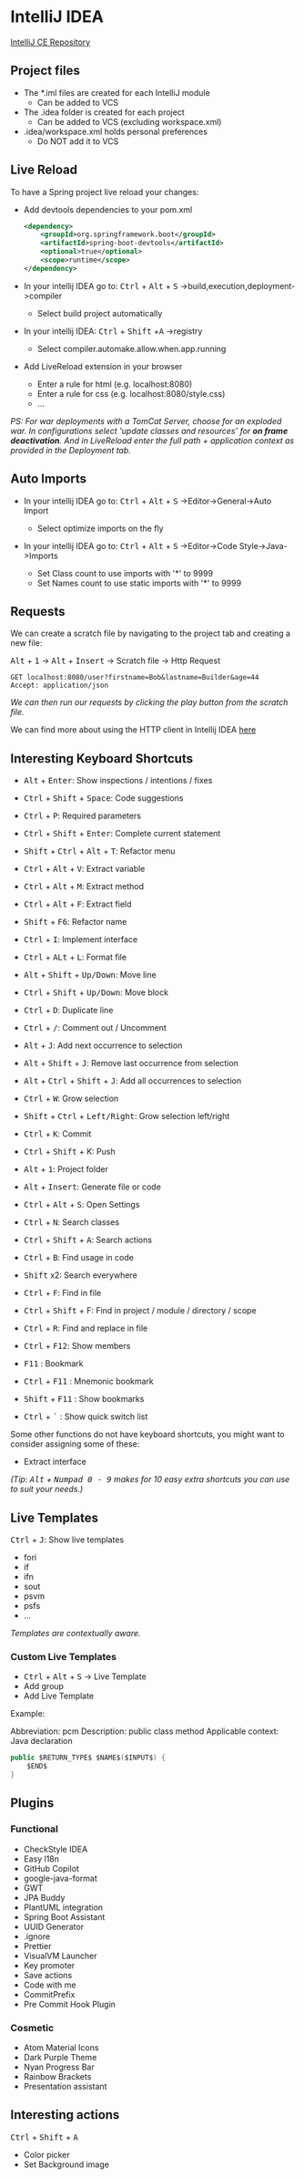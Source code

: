 # IntelliJ IDEA

[IntelliJ CE Repository](https://github.com/JetBrains/intellij-community)

## Project files

- The *.iml files are created for each IntelliJ module
    - Can be added to VCS
- The .idea folder is created for each project
    - Can be added to VCS (excluding workspace.xml)
- .idea/workspace.xml holds personal preferences
    - Do NOT add it to VCS

## Live Reload

To have a Spring project live reload your changes:

- Add devtools dependencies to your pom.xml

    ```xml
    <dependency>
        <groupId>org.springframework.boot</groupId>
        <artifactId>spring-boot-devtools</artifactId>
        <optional>true</optional>
        <scope>runtime</scope>
    </dependency>
    ```

- In your intellij IDEA go to: <kbd>Ctrl</kbd> + <kbd>Alt</kbd> + <kbd>S</kbd> ->build,execution,deployment->compiler
    - Select build project automatically
- In your intellij IDEA: <kbd>Ctrl</kbd> + <kbd>Shift</kbd> +<kbd>A</kbd> ->registry
    - Select compiler.automake.allow.when.app.running
- Add LiveReload extension in your browser
    - Enter a rule for html (e.g. localhost:8080)
    - Enter a rule for css (e.g. localhost:8080/style.css)
    - ...

*PS: For war deployments with a TomCat Server, choose for an exploded war. In configurations select 'update classes and
resources' for **on frame deactivation**. And in LiveReload enter the full path + application context as provided in the
Deployment tab.*

## Auto Imports

- In your intellij IDEA go to: <kbd>Ctrl</kbd> + <kbd>Alt</kbd> + <kbd>S</kbd> ->Editor->General->Auto Import
    - Select optimize imports on the fly

- In your intellij IDEA go to: <kbd>Ctrl</kbd> + <kbd>Alt</kbd> + <kbd>S</kbd> ->Editor->Code Style->Java->Imports
    - Set Class count to use imports with '*' to 9999
    - Set Names count to use static imports with '*' to 9999

## Requests

We can create a scratch file by navigating to the project tab and creating a new file:

<kbd>Alt</kbd> + <kbd>1</kbd> -> <kbd>Alt</kbd> + <kbd>Insert</kbd> -> Scratch file -> Http Request

```http request
GET localhost:8080/user?firstname=Bob&lastname=Builder&age=44
Accept: application/json
```

*We can then run our requests by clicking the play button from the scratch file.*

We can find more about using the HTTP client in Intellij
IDEA [here](https://www.jetbrains.com/help/idea/http-client-in-product-code-editor.html)

## Interesting Keyboard Shortcuts

- <kbd>Alt</kbd> + <kbd>Enter</kbd>: Show inspections / intentions / fixes
- <kbd>Ctrl</kbd> + <kbd>Shift</kbd> + <kbd>Space</kbd>: Code suggestions
- <kbd>Ctrl</kbd> + <kbd>P</kbd>: Required parameters
- <kbd>Ctrl</kbd> + <kbd>Shift</kbd> + <kbd>Enter</kbd>: Complete current statement
- <kbd>Shift</kbd> + <kbd>Ctrl</kbd> + <kbd>Alt</kbd> + <kbd>T</kbd>: Refactor menu
- <kbd>Ctrl</kbd> + <kbd>Alt</kbd> + <kbd>V</kbd>: Extract variable
- <kbd>Ctrl</kbd> + <kbd>Alt</kbd> + <kbd>M</kbd>: Extract method
- <kbd>Ctrl</kbd> + <kbd>Alt</kbd> + <kbd>F</kbd>: Extract field
- <kbd>Shift</kbd> + <kbd>F6</kbd>: Refactor name
- <kbd>Ctrl</kbd> + <kbd>I</kbd>: Implement interface
- <kbd>Ctrl</kbd> + <kbd>ALt</kbd> + <kbd>L</kbd>: Format file
- <kbd>Alt</kbd> + <kbd>Shift</kbd> + <kbd>Up/Down</kbd>: Move line
- <kbd>Ctrl</kbd> + <kbd>Shift</kbd> + <kbd>Up/Down</kbd>: Move block
- <kbd>Ctrl</kbd> + <kbd>D</kbd>: Duplicate line
- <kbd>Ctrl</kbd> + <kbd>/</kbd>: Comment out / Uncomment
- <kbd>Alt</kbd> + <kbd>J</kbd>: Add next occurrence to selection
- <kbd>Alt</kbd> + <kbd>Shift</kbd> + <kbd>J</kbd>: Remove last occurrence from selection
- <kbd>Alt</kbd> + <kbd>Ctrl</kbd> + <kbd>Shift</kbd> + <kbd>J</kbd>: Add all occurrences to selection
- <kbd>Ctrl</kbd> + <kbd>W</kbd>: Grow selection
- <kbd>Shift</kbd> + <kbd>Ctrl</kbd> + <kbd>Left/Right</kbd>: Grow selection left/right

- <kbd>Ctrl</kbd> + <kbd>K</kbd>: Commit
- <kbd>Ctrl</kbd> + <kbd>Shift</kbd> + K</kbd>: Push
- <kbd>Alt</kbd> + <kbd>1</kbd>: Project folder
- <kbd>Alt</kbd> + <kbd>Insert</kbd>: Generate file or code
- <kbd>Ctrl</kbd> + <kbd>Alt</kbd> + <kbd>S</kbd>: Open Settings

- <kbd>Ctrl</kbd> + <kbd>N</kbd>: Search classes
- <kbd>Ctrl</kbd> + <kbd>Shift</kbd> + <kbd>A</kbd>: Search actions
- <kbd>Ctrl</kbd> + <kbd>B</kbd>: Find usage in code
- <kbd>Shift</kbd> x2: Search everywhere
- <kbd>Ctrl</kbd> + <kbd>F</kbd>: Find in file
- <kbd>Ctrl</kbd> + <kbd>Shift</kbd> + F</kbd>: Find in project / module / directory / scope
- <kbd>Ctrl</kbd> + <kbd>R</kbd>: Find and replace in file
- <kbd>Ctrl</kbd> + <kbd>F12</kbd>: Show members
- <kbd>F11</kbd> : Bookmark
- <kbd>Ctrl</kbd> + <kbd>F11</kbd> : Mnemonic bookmark
- <kbd>Shift</kbd> + <kbd>F11</kbd> : Show bookmarks
- <kbd>Ctrl</kbd> + <kbd>`</kbd> : Show quick switch list

Some other functions do not have keyboard shortcuts, you might want to consider assigning some of these:

- Extract interface

*(Tip: <kbd>Alt</kbd> + <kbd>Numpad 0 - 9</kbd> makes for 10 easy extra shortcuts you can use to suit your needs.)*

## Live Templates

<kbd>Ctrl</kbd> + <kbd>J</kbd>: Show live templates

- fori
- if
- ifn
- sout
- psvm
- psfs
- ...

*Templates are contextually aware.*

### Custom Live Templates

- <kbd>Ctrl</kbd> + <kbd>Alt</kbd> + <kbd>S</kbd> -> Live Template
- Add group
- Add Live Template

Example:

Abbreviation: pcm
Description: public class method
Applicable context: Java declaration

```java
public $RETURN_TYPE$ $NAME$($INPUT$) {
    $END$
}
```

## Plugins

### Functional

- CheckStyle IDEA
- Easy l18n
- GitHub Copilot
- google-java-format
- GWT
- JPA Buddy
- PlantUML integration
- Spring Boot Assistant
- UUID Generator
- .ignore
- Prettier
- VisualVM Launcher
- Key promoter
- Save actions
- Code with me
- CommitPrefix
- Pre Commit Hook Plugin

### Cosmetic

- Atom Material Icons
- Dark Purple Theme
- Nyan Progress Bar
- Rainbow Brackets
- Presentation assistant

## Interesting actions

<kbd>Ctrl</kbd> + <kbd>Shift</kbd> + <kbd>A</kbd>

- Color picker
- Set Background image